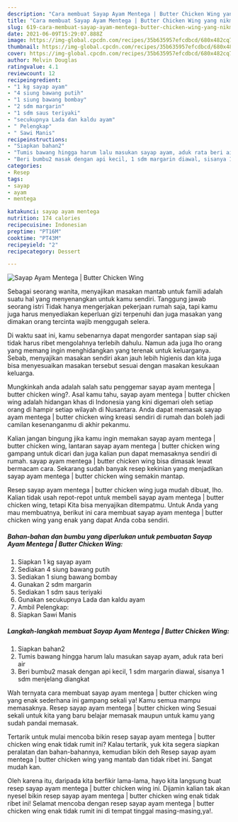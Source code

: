 ```yaml
---
description: "Cara membuat Sayap Ayam Mentega | Butter Chicken Wing yang nikmat dan Mudah Dibuat"
title: "Cara membuat Sayap Ayam Mentega | Butter Chicken Wing yang nikmat dan Mudah Dibuat"
slug: 619-cara-membuat-sayap-ayam-mentega-butter-chicken-wing-yang-nikmat-dan-mudah-dibuat
date: 2021-06-09T15:29:07.888Z
image: https://img-global.cpcdn.com/recipes/35b635957efcdbcd/680x482cq70/sayap-ayam-mentega-butter-chicken-wing-foto-resep-utama.jpg
thumbnail: https://img-global.cpcdn.com/recipes/35b635957efcdbcd/680x482cq70/sayap-ayam-mentega-butter-chicken-wing-foto-resep-utama.jpg
cover: https://img-global.cpcdn.com/recipes/35b635957efcdbcd/680x482cq70/sayap-ayam-mentega-butter-chicken-wing-foto-resep-utama.jpg
author: Melvin Douglas
ratingvalue: 4.1
reviewcount: 12
recipeingredient:
- "1 kg sayap ayam"
- "4 siung bawang putih"
- "1 siung bawang bombay"
- "2 sdm margarin"
- "1 sdm saus teriyaki"
- "secukupnya Lada dan kaldu ayam"
- " Pelengkap"
- " Sawi Manis"
recipeinstructions:
- "Siapkan bahan2"
- "Tumis bawang hingga harum lalu masukan sayap ayam, aduk rata beri air"
- "Beri bumbu2 masak dengan api kecil, 1 sdm margarin diawal, sisanya 1 sdm menjelang diangkat"
categories:
- Resep
tags:
- sayap
- ayam
- mentega

katakunci: sayap ayam mentega 
nutrition: 174 calories
recipecuisine: Indonesian
preptime: "PT16M"
cooktime: "PT43M"
recipeyield: "2"
recipecategory: Dessert

---
```



![Sayap Ayam Mentega | Butter Chicken Wing](https://img-global.cpcdn.com/recipes/35b635957efcdbcd/680x482cq70/sayap-ayam-mentega-butter-chicken-wing-foto-resep-utama.jpg)

Sebagai seorang wanita, menyajikan masakan mantab untuk famili adalah suatu hal yang menyenangkan untuk kamu sendiri. Tanggung jawab seorang istri Tidak hanya mengerjakan pekerjaan rumah saja, tapi kamu juga harus menyediakan keperluan gizi terpenuhi dan juga masakan yang dimakan orang tercinta wajib menggugah selera.

Di waktu  saat ini, kamu sebenarnya dapat mengorder santapan siap saji tidak harus ribet mengolahnya terlebih dahulu. Namun ada juga lho orang yang memang ingin menghidangkan yang terenak untuk keluarganya. Sebab, menyajikan masakan sendiri akan jauh lebih higienis dan kita juga bisa menyesuaikan masakan tersebut sesuai dengan masakan kesukaan keluarga. 



Mungkinkah anda adalah salah satu penggemar sayap ayam mentega | butter chicken wing?. Asal kamu tahu, sayap ayam mentega | butter chicken wing adalah hidangan khas di Indonesia yang kini digemari oleh setiap orang di hampir setiap wilayah di Nusantara. Anda dapat memasak sayap ayam mentega | butter chicken wing kreasi sendiri di rumah dan boleh jadi camilan kesenanganmu di akhir pekanmu.

Kalian jangan bingung jika kamu ingin memakan sayap ayam mentega | butter chicken wing, lantaran sayap ayam mentega | butter chicken wing gampang untuk dicari dan juga kalian pun dapat memasaknya sendiri di rumah. sayap ayam mentega | butter chicken wing bisa dimasak lewat bermacam cara. Sekarang sudah banyak resep kekinian yang menjadikan sayap ayam mentega | butter chicken wing semakin mantap.

Resep sayap ayam mentega | butter chicken wing juga mudah dibuat, lho. Kalian tidak usah repot-repot untuk membeli sayap ayam mentega | butter chicken wing, tetapi Kita bisa menyajikan ditempatmu. Untuk Anda yang mau membuatnya, berikut ini cara membuat sayap ayam mentega | butter chicken wing yang enak yang dapat Anda coba sendiri.

<!--inarticleads1-->

##### Bahan-bahan dan bumbu yang diperlukan untuk pembuatan Sayap Ayam Mentega | Butter Chicken Wing:

1. Siapkan 1 kg sayap ayam
1. Sediakan 4 siung bawang putih
1. Sediakan 1 siung bawang bombay
1. Gunakan 2 sdm margarin
1. Sediakan 1 sdm saus teriyaki
1. Gunakan secukupnya Lada dan kaldu ayam
1. Ambil  Pelengkap:
1. Siapkan  Sawi Manis




<!--inarticleads2-->

##### Langkah-langkah membuat Sayap Ayam Mentega | Butter Chicken Wing:

1. Siapkan bahan2
1. Tumis bawang hingga harum lalu masukan sayap ayam, aduk rata beri air
1. Beri bumbu2 masak dengan api kecil, 1 sdm margarin diawal, sisanya 1 sdm menjelang diangkat




Wah ternyata cara membuat sayap ayam mentega | butter chicken wing yang enak sederhana ini gampang sekali ya! Kamu semua mampu memasaknya. Resep sayap ayam mentega | butter chicken wing Sesuai sekali untuk kita yang baru belajar memasak maupun untuk kamu yang sudah pandai memasak.

Tertarik untuk mulai mencoba bikin resep sayap ayam mentega | butter chicken wing enak tidak rumit ini? Kalau tertarik, yuk kita segera siapkan peralatan dan bahan-bahannya, kemudian bikin deh Resep sayap ayam mentega | butter chicken wing yang mantab dan tidak ribet ini. Sangat mudah kan. 

Oleh karena itu, daripada kita berfikir lama-lama, hayo kita langsung buat resep sayap ayam mentega | butter chicken wing ini. Dijamin kalian tak akan nyesel bikin resep sayap ayam mentega | butter chicken wing enak tidak ribet ini! Selamat mencoba dengan resep sayap ayam mentega | butter chicken wing enak tidak rumit ini di tempat tinggal masing-masing,ya!.

